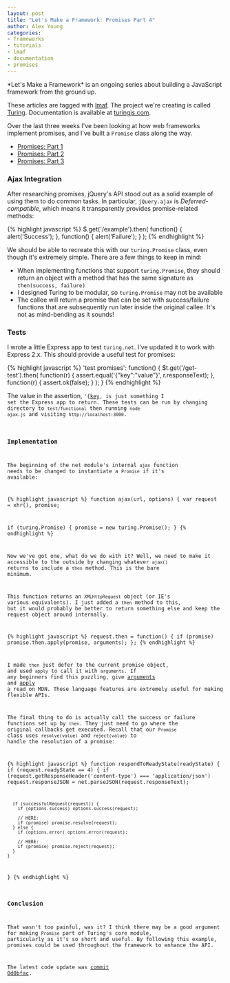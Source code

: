 ```yaml
---
layout: post
title: "Let's Make a Framework: Promises Part 4"
author: Alex Young
categories: 
- frameworks
- tutorials
- lmaf
- documentation
- promises
---
```


<div class="intro">
*Let's Make a Framework* is an ongoing series about building a JavaScript framework from the ground up.

These articles are tagged with [lmaf](http://dailyjs.com/tags.html#lmaf). The project we're creating is called [Turing](http://github.com/alexyoung/turing.js). Documentation is available at [turingjs.com](http://turingjs.com/).

</div>
Over the last three weeks I've been looking at how web frameworks implement promises, and I've built a <code>Promise</code> class along the way.

-   [Promises: Part 1](http://dailyjs.com/2011/06/02/framework-65/)
-   [Promises: Part 2](http://dailyjs.com/2011/06/09/framework-66/)
-   [Promises: Part 3](http://dailyjs.com/2011/06/16/framework-67/)

### Ajax Integration

After researching promises, jQuery's API stood out as a solid example of using them to do common tasks. In particular, <code>jQuery.ajax</code> is *Deferred-compatible*, which means it transparently provides promise-related methods:

{% highlight javascript %}
$.get('/example').then(
  function() { alert('Success'); },
  function() { alert('Failure'); }
);
{% endhighlight %}

We should be able to recreate this with our <code>turing.Promise</code> class, even though it's extremely simple. There are a few things to keep in mind:

-   When implementing functions that support <code>turing.Promise</code>, they should return an object with a method that has the same signature as <code>then(success, failure)</code>
-   I designed Turing to be modular, so <code>turing.Promise</code> may not be available
-   The callee will return a promise that can be set with success/failure functions that are subsequently run later inside the original callee. It's not as mind-bending as it sounds!

### Tests

I wrote a little Express app to test <code>turing.net</code>. I've updated it to work with Express 2.x. This should provide a useful test for promises:

{% highlight javascript %}
'test promises': function() {
  $t.get('/get-test').then(
    function(r) { assert.equal('{"key":"value"}', r.responseText); },
    function(r) { assert.ok(false); }
  );
}
{% endhighlight %}

The value in the assertion, <code>'{[key]("value"}'</code>), is just something I set the Express app to return. These tests can be run by changing directory to <code>test/functional</code> then running <code>node ajax.js</code> and visiting <code>http://localhost:3000</code>.

### Implementation

The beginning of the net module's internal <code>ajax</code> function needs to be changed to instantiate a <code>Promise</code> if it's available:

{% highlight javascript %}
function ajax(url, options) {
  var request = xhr(),
      promise;
      
  if (turing.Promise) {
    promise = new turing.Promise();
  }
{% endhighlight %}

Now we've got one, what do we do with it? Well, we need to make it accessible to the outside by changing whatever <code>ajax()</code> returns to include a <code>then</code> method. This is the bare minimum.

This function returns an <code>XMLHttpRequest</code> object (or IE's various equivalents). I just added a <code>then</code> method to this, but it would probably be better to return something else and keep the request object around internally.

{% highlight javascript %}
request.then = function() {
  if (promise) promise.then.apply(promise, arguments);
};
{% endhighlight %}

I made <code>then</code> just defer to the current promise object, and used <code>apply</code> to call it with <code>arguments</code>. If any beginners find this puzzling, give [arguments](https://developer.mozilla.org/en/JavaScript/Reference/functions_and_function_scope/arguments) and [apply](https://developer.mozilla.org/en/JavaScript/Reference/Global_Objects/Function/apply) a read on MDN. These language features are extremely useful for making flexible APIs.

The final thing to do is actually call the success or failure functions set up by <code>then</code>. They just need to go where the original callbacks get executed. Recall that our <code>Promise</code> class uses <code>resolve(value)</code> and <code>reject(value)</code> to handle the resolution of a promise:

{% highlight javascript %}
  function respondToReadyState(readyState) {
    if (request.readyState == 4) {
      if (request.getResponseHeader('content-type') === 'application/json')
        request.responseJSON = net.parseJSON(request.responseText);

      if (successfulRequest(request)) {
        if (options.success) options.success(request);

        // HERE:
        if (promise) promise.resolve(request);
      } else {
        if (options.error) options.error(request);

        // HERE:
        if (promise) promise.reject(request);
      }
    }
  }
{% endhighlight %}

### Conclusion

That wasn't too painful, was it? I think there may be a good argument for making <code>Promise</code> part of Turing's core module, particularly as it's so short and useful. By following this example, promises could be used throughout the framework to enhance the API.

The latest code update was [commit 0d0bfac](https://github.com/alexyoung/turing.js/tree/0d0bfacec4dbcb1a9a4bba46a1ab15ac51784fba).
